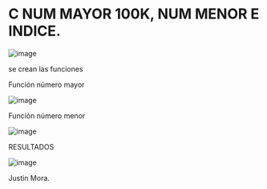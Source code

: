 # C NUM MAYOR 100K, NUM MENOR E INDICE.

![image](https://user-images.githubusercontent.com/96129728/212450144-c1dcb960-6070-43dd-9172-28c9e59b43dc.png)

se crean las funciones

Función número mayor

![image](https://user-images.githubusercontent.com/96129728/212450169-0a3bdcb9-a845-4776-b6f0-f74400a932ed.png)

Función número menor

![image](https://user-images.githubusercontent.com/96129728/212450189-f9abc135-9644-4e56-81dd-fd97083dae2b.png)

RESULTADOS

![image](https://user-images.githubusercontent.com/96129728/212450212-23e660a8-2dca-494c-9638-061a0b96b69c.png)

Justin Mora.

